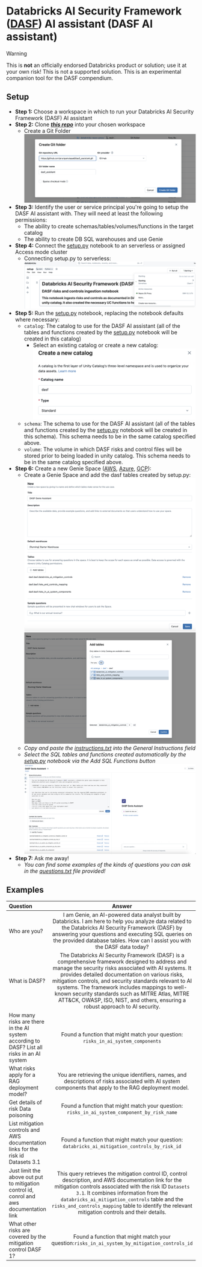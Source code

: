 # Databricks AI Security Framework ([DASF](https://www.databricks.com/resources/whitepaper/databricks-ai-security-framework-dasf)) AI assistant (DASF AI assistant)

> [!WARNING] 
> This is **not** an officially endorsed Databricks product or solution; use it at your own risk! This is not a supported solution. 
> This is an experimental companion tool for the DASF compendium.

## Setup

* **Step 1:** Choose a workspace in which to run your Databricks AI Security Framework (DASF) AI assistant
* **Step 2:** Clone [**_this repo_**](https://github.com/arunpamulapati/dasf_assistant) into your chosen workspace
    * Create a Git Folder ![gitfolder](docs/images/git_folder)
* **Step 3:** Identify the user or service principal you're going to setup the DASF AI assistant with. They will need at least the following permissions:
    * The ability to create schemas/tables/volumes/functions in the target catalog
    * The ability to create DB SQL warehouses and use Genie
* **Step 4:** Connect the [setup.py](notebooks/setup.py) notebook to an serverless or assigned Access mode cluster
    * Connecting setup.py to serverless: ![serverless](docs/images/serverless)
* **Step 5:** Run the [setup.py](notebooks/setup.py) notebook, replacing the notebook defaults where necessary:
    * `catalog`: The catalog to use for the DASF AI assistant (all of the tables and functions created by the [setup.py](notebooks/setup.py) notebook will be created in this catalog)
        * Select an existing catalog or create a new catalog: ![catalog](docs/images/new_catalog)
    * `schema`: The schema to use for the DASF AI assistant (all of the tables and functions created by the [setup.py](notebooks/setup.py) notebook will be created in this schema). This schema needs to be in the same catalog specified above.
    * `volume`: The volume in which DASF risks and control files will be stored prior to being loaded in unity catalog. This schema needs to be in the same catalog specified above.
* **Step 6:** Create a new Genie Space ([AWS](https://docs.databricks.com/en/genie/index.html#create-a-new-genie-space), [Azure](https://learn.microsoft.com/en-us/azure/databricks/genie/#create-a-new-genie-space), [GCP](https://docs.gcp.databricks.com/en/genie/index.html#create-a-new-genie-space)):
    * Create a Genie Space and add the dasf tables created by setup.py: ![genie](docs/images/creategenie) ![dasftables](docs/images/dasftables)
    * _Copy and paste the [instructions.txt](resources/instructions.txt) into the General Instructions field_
    * _Select the SQL tables and functions created automatically by the [setup.py](notebooks/setup.py) notebook via the Add SQL Functions button_ ![instructions](docs/images/generalinstructions)
*  **Step 7:** Ask me away!
   * _You can find some examples of the kinds of questions you can ask in the [questions.txt](resources/questions.txt) file provided!_

## Examples

| Question      | Answer | Screenshot    |
| :---        |    :----:   |          ---: |
| Who are you?  |  I am Genie, an AI-powered data analyst built by Databricks. I am here to help you analyze data related to the Databricks AI Security Framework (DASF) by answering your questions and executing SQL queries on the provided database tables. How can I assist you with the DASF data today?     | ![image](./docs/images/dasf_assistant_1.png) |
| What is DASF?  |  The Databricks AI Security Framework (DASF) is a comprehensive framework designed to address and manage the security risks associated with AI systems. It provides detailed documentation on various risks, mitigation controls, and security standards relevant to AI systems. The framework includes mappings to well-known security standards such as MITRE Atlas, MITRE ATT&CK, OWASP, ISO, NIST, and others, ensuring a robust approach to AI security.    | ![image](./docs/images/dasf_assistant_2.png) |
| How many risks are there in the AI system according to DASF? List all risks in an AI system  |  Found a function that might match your question: `risks_in_ai_system_components` | ![image](./docs/images/dasf_assistant_3.png) |
| What risks apply for a RAG deployment model? |  You are retrieving the unique identifiers, names, and descriptions of risks associated with AI system components that apply to the RAG deployment model.    | ![image](./docs/images/dasf_assistant_4.png) |
| Get details of risk Data poisoning |  Found a function that might match your question: `risks_in_ai_system_component_by_risk_name` | ![image](./docs/images/dasf_assistant_5.png) |
| List mitigation controls and AWS documentation links for the risk id Datasets 3.1|  Found a function that might match your question: `databricks_ai_mitigation_controls_by_risk_id` | ![image](./docs/images/dasf_assistant_6.png) |
| Just limit the above out put to mitigation control id, conrol and aws documentation link|  This query retrieves the mitigation control ID, control description, and AWS documentation link for the mitigation controls associated with the risk ID `Datasets 3.1`. It combines information from the `databricks_ai_mitigation_controls` table and the `risks_and_controls_mapping` table to identify the relevant mitigation controls and their details. | ![image](./docs/images/dasf_assistant_7.png) |
| What other risks are covered by the mitigation control DASF 1?|  Found a function that might match your question:`risks_in_ai_system_by_mitigation_controls_id` | ![image](./docs/images/dasf_assistant_8.png) |

